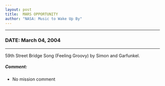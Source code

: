 ```yaml
---
layout: post
title:  MARS OPPORTUNITY
author: "NASA: Music to Wake Up By"
---
```


----
### DATE: March 04, 2004
----
59th Street Bridge Song (Feeling Groovy) by Simon and Garfunkel.

##### Comment:
* No mission comment
